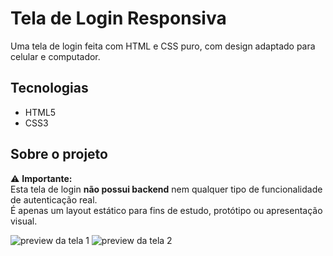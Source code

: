# Tela de Login Responsiva

Uma tela de login feita com HTML e CSS puro, com design adaptado para celular e computador.

## Tecnologias

- HTML5
- CSS3

## Sobre o projeto

⚠️ **Importante:**  
Esta tela de login **não possui backend** nem qualquer tipo de funcionalidade de autenticação real.  
É apenas um layout estático para fins de estudo, protótipo ou apresentação visual.

![preview da tela 1](imgs/imagem1.png)
![preview da tela 2](imgs/imagem2.png)

